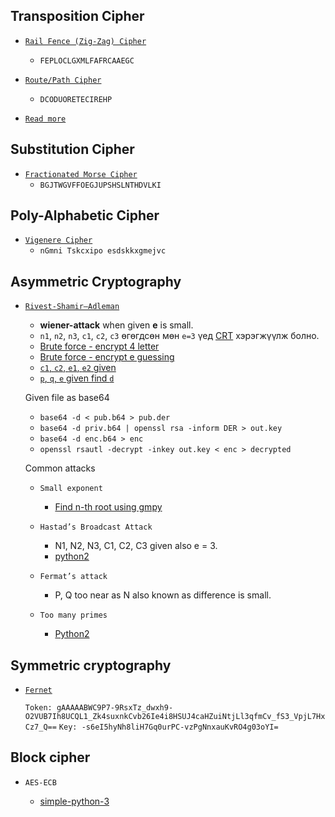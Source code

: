 ## Transposition Cipher

- [`Rail Fence (Zig-Zag) Cipher`](https://www.dcode.fr/rail-fence-cipher)

  - `FEPLOCLGXMLFAFRCAAEGC`

- [`Route/Path Cipher`](https://www.dcode.fr/route-cipher)
  - `DCODUORETECIREHP`
  
- [`Read more`](https://github.com/ByamB4/CCC/tree/master/Cryptography/Substitution%20Cipher)

## Substitution Cipher

- [`Fractionated Morse Cipher`](https://www.dcode.fr/fractionated-morse)
  - `BGJTWGVFFOEGJUPSHSLNTHDVLKI`

## Poly-Alphabetic Cipher

- [`Vigenere Cipher`](https://www.dcode.fr/vigenere-cipher)
  - `nGmni Tskcxipo esdskkxgmejvc`

## Asymmetric Cryptography

- [`Rivest-Shamir–Adleman`](https://github.com/Ganapati/RsaCtfTool)

  - **wiener-attack** when given **e** is small.
  - `n1`, `n2`, `n3`, `c1`, `c2`, `c3` өгөгдсөн мөн `e=3` үед [CRT](https://github.com/ByamB4/Capture-The-Flag/blob/master/Cryptography/src/asymmetric-cipher/rsa/small-e-with-values.py) хэрэгжүүлж болно.
  - [Brute force - encrypt 4 letter](https://github.com/ByamB4/Capture-The-Flag/blob/master/Cryptography/src/asymmetric-cipher/rsa/brute-force-encrypt-4-letter.py)
  - [Brute force - encrypt e guessing](https://github.com/ByamB4/Capture-The-Flag/blob/master/Cryptography/src/asymmetric-cipher/rsa/find-e.py)
  - [`c1`, `c2`, `e1`, `e2` given](https://github.com/ByamB4/Capture-The-Flag/blob/master/Cryptography/src/asymmetric-cipher/rsa/common-modules-attack.py)
  - [`p`, `q`, `e` given find `d`](https://github.com/ByamB4/Capture-The-Flag/blob/master/Cryptography/src/asymmetric-cipher/rsa/p-q-e-given-calculate-d.py)

  Given file as base64

  - `base64 -d < pub.b64 > pub.der`
  - `base64 -d priv.b64 | openssl rsa -inform DER > out.key`
  - `base64 -d enc.b64 > enc`
  - `openssl rsautl -decrypt -inkey out.key < enc > decrypted`

  Common attacks
  
  - `Small exponent`
      - [Find n-th root using gmpy](https://github.com/ByamB4/CCC/blob/master/Cryptography/src/asymmetric-cipher/rsa/small-exponent-attack-gmpy.py)
      
  - `Hastad’s Broadcast Attack`

    - N1, N2, N3, C1, C2, C3 given also e = 3.
    - [python2](https://github.com/ByamB4/Capture-The-Flag-Tools/blob/master/Cryptography/RSA/Hasted's%20Attack.py)

  - `Fermat’s attack`

    - P, Q too near as N also known as difference is small.

  - `Too many primes`

    - [Python2](https://github.com/ByamB4/Capture-The-Flag-Tools/blob/master/Cryptography/Code/rsa-too-many-primes.py)

## Symmetric cryptography

- [`Fernet`](https://asecuritysite.com/encryption/ferdecode)

  `Token: gAAAAABWC9P7-9RsxTz_dwxh9-O2VUB7Ih8UCQL1_Zk4suxnkCvb26Ie4i8HSUJ4caHZuiNtjLl3qfmCv_fS3_VpjL7HxCz7_Q==`
  `Key: -s6eI5hyNh8liH7Gq0urPC-vzPgNnxauKvRO4g03oYI=`

## Block cipher

- `AES-ECB`

  - [simple-python-3](https://github.com/ByamB4/CCC/blob/master/Cryptography/src/block-cipher/aes-ecb/simple-python-3.py)
